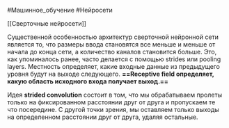 #Машинное_обучение #Нейросети 

[[Сверточные нейросети]]

Существенной особенностью архитектур сверточной нейронной сети является то, что размеры ввода становятся все меньше и меньше от начала до конца сети, а количество каналов становится больше. Это, как упоминалось ранее, часто делается с помощью strides или pooling layers. Местность определяет, какие входные данные из предыдущего уровня будут на выходе следующего. **==Receptive field определяет, какую область исходного входа получает выход.==**

Идея **strided convolution** состоит в том, что мы обрабатываем пролеты только на фиксированном расстоянии друг от друга и пропускаем те что посередине. С другой точки зрения, мы оставляем только выходы на определенном расстоянии друг от друга, удаляя остальные.


